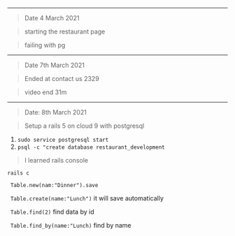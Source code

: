 **************************************************************
> Date 4 March 2021

> starting the restaurant page

> failing with pg

*********************************************************************
> Date 7th March 2021

> Ended at contact us 2329

> video end 31m

***********************************************************************
> Date: 8th March 2021

> Setup a rails 5 on cloud 9 with postgresql 

 1. `sudo service postgresql start`
 2. `psql -c "create database restaurant_development`
 
> I learned rails console

`rails c`

` Table.new(nam:"Dinner").save`

` Table.create(name:"Lunch")` it will save automatically

` Table.find(2)` find data by id 

` Table.find_by(name:"Lunch)`  find by name